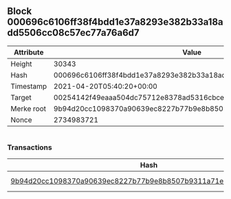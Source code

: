 ## Block 000696c6106ff38f4bdd1e37a8293e382b33a18add5506cc08c57ec77a76a6d7

Attribute | Value
--- | ---
Height | 30343
Hash | 000696c6106ff38f4bdd1e37a8293e382b33a18add5506cc08c57ec77a76a6d7
Timestamp | 2021-04-20T05:40:20+00:00
Target | 00254142f49eaaa504dc75712e8378ad5316cbcead634704b3734b6271167cc4
Merke root | 9b94d20cc1098370a90639ec8227b77b9e8b8507b9311a71e550eb26e7cddac8
Nonce | 2734983721

```

```

### Transactions

Hash | Amount
--- | ---
[9b94d20cc1098370a90639ec8227b77b9e8b8507b9311a71e550eb26e7cddac8](9b94d20cc1098370a90639ec8227b77b9e8b8507b9311a71e550eb26e7cddac8.md) | 10.00000000 SKEPTI 

